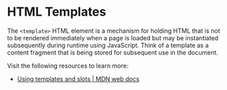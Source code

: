 # HTML Templates

The `<template>` HTML element is a mechanism for holding HTML that is not to be rendered immediately when a page is loaded but may be instantiated subsequently during runtime using JavaScript. Think of a template as a content fragment that is being stored for subsequent use in the document.

Visit the following resources to learn more:

- [Using templates and slots | MDN web docs](https://developer.mozilla.org/en-US/docs/Web/Web_Components/Using_templates_and_slots)
